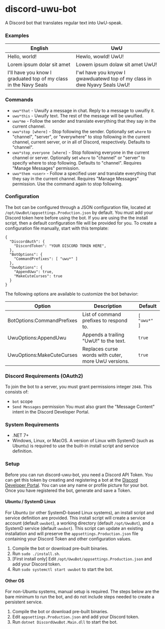# discord-uwu-bot
A Discord bot that translates regular text into UwU-speak.

### Examples
| English                                                          | UwU                                                                       |
|------------------------------------------------------------------|---------------------------------------------------------------------------|
| Hello, world!                                                    | Hewlo, wowld! UwU!                                                        |
| Lorem ipsum dolar sit amet                                       | Lowem ipsum dolaw sit amet UwU!                                           |
| I'll have you know I graduated top of my class in the Navy Seals | I'wl have you knyow I gwawduatewd top of my class in dwe Nyavy Seals UwU! |

### Commands
* `uwu*that` - Uwuify a message in chat. Reply to a message to uwuifiy it.
* `uwu*this` - Uwuify text. The rest of the message will be uwuified.
* `uwu*me` - Follow the sender and translate everything that they say in the current channel.
* `uwu*stop [where]` - Stop following the sender. Optionally set `where` to "channel", "server", or "everywhere" to stop following in the current channel, current server, or in all of Discord, respectively. Defaults to "channel".
* `uwu*stop_everyone [where]` - Stop following everyone in the current channel or server. Optionally set `where` to "channel" or "server" to specify where to stop following. Defaults to "channel". Requires "Manage Messages" permission.
* `uwu*them <user>` - Follow a specified user and translate everything that they say in the current channel. Requires "Manage Messages" permission. Use the command again to stop following.

### Configuration
The bot can be configured through a JSON configuration file, located at `/opt/UwuBot/appsettings.Production.json` by default.
You must add your Discord token here before using the bot.
If you are using the the install script, then a default configuration file will be provided for you.
To create a configuration file manually, start with this template:

    {
      "DiscordAuth": {
        "DiscordToken": "YOUR DISCORD TOKEN HERE",
      },
      "BotOptions": {
        "CommandPrefixes": [ "uwu*" ]
      },
      "UwuOptions": {
        "AppendUwu": true,
        "MakeCuteCurses": true
      }
    }

The following options are available to customize the bot behavior:

| Option                     | Description                                         | Default      |
|----------------------------|-----------------------------------------------------|--------------|
| BotOptions:CommandPrefixes | List of command prefixes to respond to.             | `[ "uwu*" ]` |
| UwuOptions:AppendUwu       | Appends a trailing "UwU!" to the text.              | `true`       |
| UwuOptions:MakeCuteCurses  | Replaces curse words with cuter, more UwU versions. | `true`       |

### Discord Requirements (OAuth2)
To join the bot to a server, you must grant permissions integer `2048`. This consists of:
* `bot` scope
* `Send Messages` permission
You must also grant the "Message Content" intent in the Discord Developer Portal.

### System Requirements
* .NET 7+
* Windows, Linux, or MacOS. A version of Linux with SystemD (such as Ubuntu) is required to use the built-in install script and service definition.

### Setup
Before you can run discord-uwu-bot, you need a Discord API Token.
You can get this token by creating and registering a bot at the [Discord Developer Portal](https://discord.com/developers/docs/intro).
You can use any name or profile picture for your bot.
Once you have registered the bot, generate and save a Token.

#### Ubuntu / SystemD Linux
For Ubuntu (or other SystemD-based Linux systems), an install script and service definition are provided.
This install script will create a service account (default `uwubot`), a working directory (default `/opt/UwuBot`), and a SystemD service (default `uwubot`).
This script can update an existing installation and will preserve the `appsettings.Production.json` file containing your Discord Token and other configuration values.
1. Compile the bot or download pre-built binaries.
2. Run `sudo ./install.sh`.
3. \[First install only] Edit `/opt/UwuBot/appsettings.Production.json` and add your Discord token.
4. Run `sudo systemctl start uwubot` to start the bot.

#### Other OS
For non-Ubuntu systems, manual setup is required.
The steps below are the bare minimum to run the bot, and do not include steps needed to create a persistent service.
1. Compile the bot or download pre-built binaries.
2. Edit `appsettings.Production.json` and add your Discord token.
3. Run `dotnet DiscordUwuBot.Main.dll` to start the bot.
